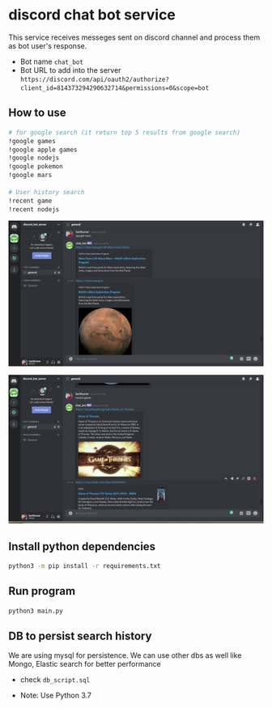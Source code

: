 # discord chat bot service
This service receives messeges sent on discord channel and process them as bot user's response.

- Bot name `chat_bot`
- Bot URL to add into the server `https://discord.com/api/oauth2/authorize?client_id=814373294290632714&permissions=0&scope=bot`

## How to use
```sh
# for google search (it return top 5 results from google search)
!google games
!google apple games
!google nodejs
!google pokemon
!google mars

# User history search
!recent game
!recent nodejs
```

![Google search](img/google_search.png)

![Recent search](img/recent_search.png)

## Install python dependencies
```sh
python3 -m pip install -r requirements.txt
```

## Run program
```sh
python3 main.py
```

## DB to persist search history
We are using mysql for persistence. We can use other dbs as well like Mongo, Elastic search for better performance

- check `db_script.sql`

- Note: Use Python 3.7